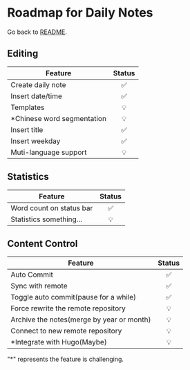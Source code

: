 # Roadmap for Daily Notes

Go back to [README](README.md).

## Editing

| Feature                     | Status |
| --------------------------- | :----: |
| Create daily note           |   ✅   |
| Insert date/time            |   ✅   |
| Templates                   |   💡   |
| \*Chinese word segmentation |   💡   |
| Insert title                |   ✅   |
| Insert weekday              |   ✅   |
| Muti-language support       |   💡   |

## Statistics

| Feature                  | Status |
| ------------------------ | :----: |
| Word count on status bar |   ✅   |
| Statistics something...  |   💡   |

## Content Control

| Feature                                   | Status |
| ----------------------------------------- | :----: |
| Auto Commit                               |   ✅   |
| Sync with remote                          |   ✅   |
| Toggle auto commit(pause for a while)     |   ✅   |
| Force rewrite the remote repository       |   💡   |
| Archive the notes(merge by year or month) |   💡   |
| Connect to new remote repository          |   💡   |
| \*Integrate with Hugo(Maybe)              |   💡   |

"\*" represents the feature is challenging.
